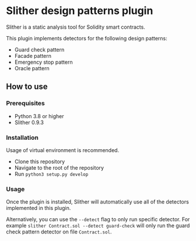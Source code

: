 # Slither design patterns plugin

Slither is a static analysis tool for Solidity smart contracts.

This plugin implements detectors for the following design patterns:
- Guard check pattern
- Facade pattern
- Emergency stop pattern
- Oracle pattern

## How to use

### Prerequisites

- Python 3.8 or higher
- Slither 0.9.3

### Installation

Usage of virtual environment is recommended.

- Clone this repository
- Navigate to the root of the repository
- Run `python3 setup.py develop`

### Usage

Once the plugin is installed, Slither will automatically use all of the detectors implemented in this plugin.

Alternatively, you can use the `--detect` flag to only run specific detector. For example `slither Contract.sol --detect guard-check` will only run the guard check pattern detector on file `Contract.sol`.